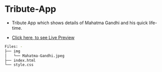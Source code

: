 # Tribute-App

* Tribute App which shows details of Mahatma Gandhi and his quick life-time.  

* [Click here, to see Live Preview](https://codepen.io/aveshshaikh0408/full/GRrvwpq)

```bash
Files: -
├── img
│   └── Mahatma-Gandhi.jpeg
├── index.html
└── style.css
```
